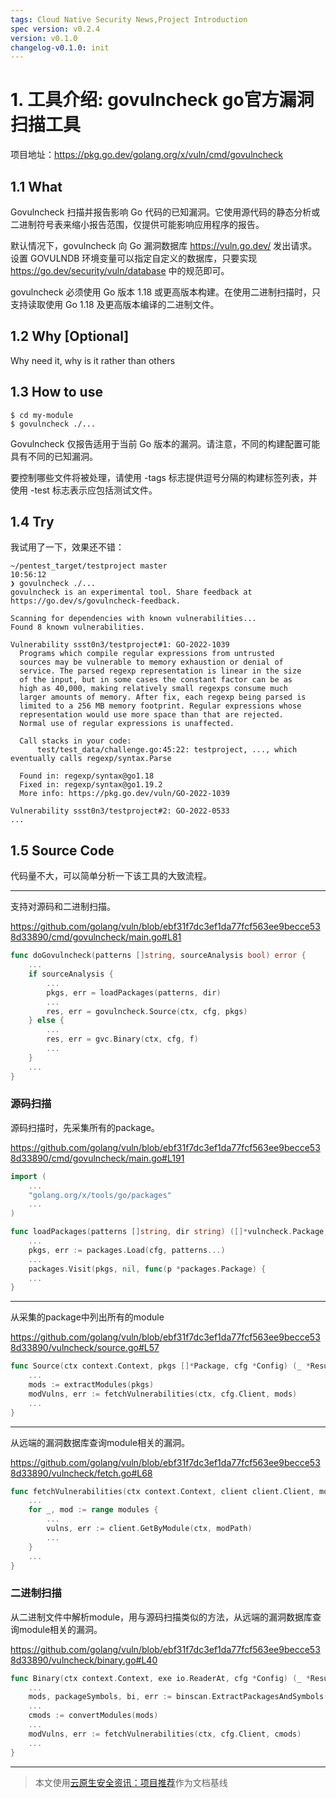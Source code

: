 ```yaml
---
tags: Cloud Native Security News,Project Introduction
spec version: v0.2.4
version: v0.1.0
changelog-v0.1.0: init
---
```

# 1. 工具介绍: govulncheck go官方漏洞扫描工具

项目地址：https://pkg.go.dev/golang.org/x/vuln/cmd/govulncheck

## 1.1 What

Govulncheck 扫描并报告影响 Go 代码的已知漏洞。它使用源代码的静态分析或二进制符号表来缩小报告范围，仅提供可能影响应用程序的报告。

默认情况下，govulncheck 向 Go 漏洞数据库 https://vuln.go.dev/ 发出请求。设置 GOVULNDB 环境变量可以指定自定义的数据库，只要实现 https://go.dev/security/vuln/database 中的规范即可。

govulncheck 必须使用 Go 版本 1.18 或更高版本构建。在使用二进制扫描时，只支持读取使用 Go 1.18 及更高版本编译的二进制文件。

## 1.2 Why [Optional]

Why need it, why is it rather than others

## 1.3 How to use

```
$ cd my-module
$ govulncheck ./...
```

Govulncheck 仅报告适用于当前 Go 版本的漏洞。请注意，不同的构建配置可能具有不同的已知漏洞。

要控制哪些文件将被处理，请使用 -tags 标志提供逗号分隔的构建标签列表，并使用 -test 标志表示应包括测试文件。

## 1.4 Try

我试用了一下，效果还不错：

```
~/pentest_target/testproject master                                                     10:56:12
❯ govulncheck ./...
govulncheck is an experimental tool. Share feedback at https://go.dev/s/govulncheck-feedback.

Scanning for dependencies with known vulnerabilities...
Found 8 known vulnerabilities.

Vulnerability ssst0n3/testproject#1: GO-2022-1039
  Programs which compile regular expressions from untrusted
  sources may be vulnerable to memory exhaustion or denial of
  service. The parsed regexp representation is linear in the size
  of the input, but in some cases the constant factor can be as
  high as 40,000, making relatively small regexps consume much
  larger amounts of memory. After fix, each regexp being parsed is
  limited to a 256 MB memory footprint. Regular expressions whose
  representation would use more space than that are rejected.
  Normal use of regular expressions is unaffected.

  Call stacks in your code:
      test/test_data/challenge.go:45:22: testproject, ..., which eventually calls regexp/syntax.Parse

  Found in: regexp/syntax@go1.18
  Fixed in: regexp/syntax@go1.19.2
  More info: https://pkg.go.dev/vuln/GO-2022-1039

Vulnerability ssst0n3/testproject#2: GO-2022-0533
...
```

## 1.5 Source Code

代码量不大，可以简单分析一下该工具的大致流程。

---

支持对源码和二进制扫描。

https://github.com/golang/vuln/blob/ebf31f7dc3ef1da77fcf563ee9becce538d33890/cmd/govulncheck/main.go#L81

```go
func doGovulncheck(patterns []string, sourceAnalysis bool) error {
    ...
    if sourceAnalysis {
        ...
        pkgs, err = loadPackages(patterns, dir)
        ...
        res, err = govulncheck.Source(ctx, cfg, pkgs)
    } else {
        ...
        res, err = gvc.Binary(ctx, cfg, f)
        ...
    }
    ...
}
```

### 源码扫描

源码扫描时，先采集所有的package。

https://github.com/golang/vuln/blob/ebf31f7dc3ef1da77fcf563ee9becce538d33890/cmd/govulncheck/main.go#L191

```go
import (
    ...
    "golang.org/x/tools/go/packages"
    ...
)

func loadPackages(patterns []string, dir string) ([]*vulncheck.Package, error) {
    ...
    pkgs, err := packages.Load(cfg, patterns...)
    ...
    packages.Visit(pkgs, nil, func(p *packages.Package) {
    ...
}
```

---

从采集的package中列出所有的module

https://github.com/golang/vuln/blob/ebf31f7dc3ef1da77fcf563ee9becce538d33890/vulncheck/source.go#L57

```go
func Source(ctx context.Context, pkgs []*Package, cfg *Config) (_ *Result, err error) {
    ...
    mods := extractModules(pkgs)
    modVulns, err := fetchVulnerabilities(ctx, cfg.Client, mods)
    ...
}
```

---

从远端的漏洞数据库查询module相关的漏洞。

https://github.com/golang/vuln/blob/ebf31f7dc3ef1da77fcf563ee9becce538d33890/vulncheck/fetch.go#L68

```go
func fetchVulnerabilities(ctx context.Context, client client.Client, modules []*Module) (moduleVulnerabilities, error) {
    ...
    for _, mod := range modules {
        ...
        vulns, err := client.GetByModule(ctx, modPath)
        ...
    }
    ...
}
```

### 二进制扫描

从二进制文件中解析module，用与源码扫描类似的方法，从远端的漏洞数据库查询module相关的漏洞。

https://github.com/golang/vuln/blob/ebf31f7dc3ef1da77fcf563ee9becce538d33890/vulncheck/binary.go#L40

```go
func Binary(ctx context.Context, exe io.ReaderAt, cfg *Config) (_ *Result, err error) {
    ...
    mods, packageSymbols, bi, err := binscan.ExtractPackagesAndSymbols(exe)
    ...
    cmods := convertModules(mods)
    ...
    modVulns, err := fetchVulnerabilities(ctx, cfg.Client, cmods)
    ...
}
```

---

> 本文使用[云原生安全资讯：项目推荐](https://github.com/cloud-native-security-news/spec/blob/main/project-introduction.md)作为文档基线
